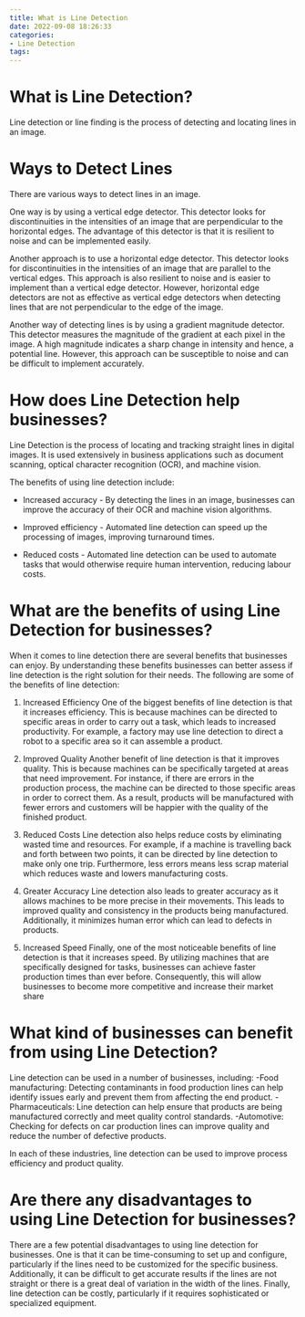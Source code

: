 ```yaml
---
title: What is Line Detection 
date: 2022-09-08 18:26:33
categories:
- Line Detection
tags:
---
```



#  What is Line Detection? 
Line detection or line finding is the process of detecting and locating lines in an image.

# Ways to Detect Lines
There are various ways to detect lines in an image. 

One way is by using a vertical edge detector. This detector looks for discontinuities in the intensities of an image that are perpendicular to the horizontal edges. The advantage of this detector is that it is resilient to noise and can be implemented easily.

Another approach is to use a horizontal edge detector. This detector looks for discontinuities in the intensities of an image that are parallel to the vertical edges. This approach is also resilient to noise and is easier to implement than a vertical edge detector. 
However, horizontal edge detectors are not as effective as vertical edge detectors when detecting lines that are not perpendicular to the edge of the image. 

Another way of detecting lines is by using a gradient magnitude detector. This detector measures the magnitude of the gradient at each pixel in the image. A high magnitude indicates a sharp change in intensity and hence, a potential line. However, this approach can be susceptible to noise and can be difficult to implement accurately. 


#  How does Line Detection help businesses? 

Line Detection is the process of locating and tracking straight lines in digital images. It is used extensively in business applications such as document scanning, optical character recognition (OCR), and machine vision.

The benefits of using line detection include:

* Increased accuracy - By detecting the lines in an image, businesses can improve the accuracy of their OCR and machine vision algorithms.

* Improved efficiency - Automated line detection can speed up the processing of images, improving turnaround times.

* Reduced costs - Automated line detection can be used to automate tasks that would otherwise require human intervention, reducing labour costs.

#  What are the benefits of using Line Detection for businesses? 

When it comes to line detection there are several benefits that businesses can enjoy. By understanding these benefits businesses can better assess if line detection is the right solution for their needs. The following are some of the benefits of line detection: 

1) Increased Efficiency 
One of the biggest benefits of line detection is that it increases efficiency. This is because machines can be directed to specific areas in order to carry out a task, which leads to increased productivity. For example, a factory may use line detection to direct a robot to a specific area so it can assemble a product.

2) Improved Quality 
Another benefit of line detection is that it improves quality. This is because machines can be specifically targeted at areas that need improvement. For instance, if there are errors in the production process, the machine can be directed to those specific areas in order to correct them. As a result, products will be manufactured with fewer errors and customers will be happier with the quality of the finished product.

3) Reduced Costs 
Line detection also helps reduce costs by eliminating wasted time and resources. For example, if a machine is travelling back and forth between two points, it can be directed by line detection to make only one trip. Furthermore, less errors means less scrap material which reduces waste and lowers manufacturing costs.

4) Greater Accuracy 
Line detection also leads to greater accuracy as it allows machines to be more precise in their movements. This leads to improved quality and consistency in the products being manufactured. Additionally, it minimizes human error which can lead to defects in products.

5) Increased Speed 
Finally, one of the most noticeable benefits of line detection is that it increases speed. By utilizing machines that are specifically designed for tasks, businesses can achieve faster production times than ever before. Consequently, this will allow businesses to become more competitive and increase their market share

#  What kind of businesses can benefit from using Line Detection? 

Line detection can be used in a number of businesses, including: 
-Food manufacturing: Detecting contaminants in food production lines can help identify issues early and prevent them from affecting the end product. 
-Pharmaceuticals: Line detection can help ensure that products are being manufactured correctly and meet quality control standards. 
-Automotive: Checking for defects on car production lines can improve quality and reduce the number of defective products. 

In each of these industries, line detection can be used to improve process efficiency and product quality.

#  Are there any disadvantages to using Line Detection for businesses?

There are a few potential disadvantages to using line detection for businesses. One is that it can be time-consuming to set up and configure, particularly if the lines need to be customized for the specific business. Additionally, it can be difficult to get accurate results if the lines are not straight or there is a great deal of variation in the width of the lines. Finally, line detection can be costly, particularly if it requires sophisticated or specialized equipment.